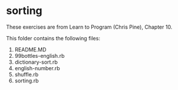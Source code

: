 # sorting

These exercises are from Learn to Program (Chris Pine), Chapter 10.

This folder contains the following files:
1. README.MD
2. 99bottles-english.rb
3. dictionary-sort.rb
4. english-number.rb
5. shuffle.rb
6. sorting.rb
